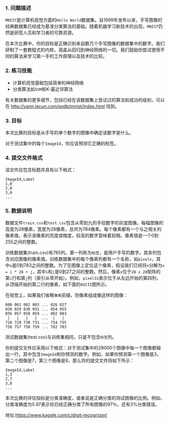 ### 1. 问题描述

`MNIST`是计算机视觉方面的`Hello World`数据集。自1999年发布以来，手写图像的经典数据集已经成为基准分类算法的基础。随着机器学习新技术的出现，`MNIST`仍然是研究人员和学习者的可靠资源。

在本次比赛中，你的目标是正确识别来自数万个手写图像的数据集中的数字。我们研制了一套教程式的内核，涵盖从回归到神经网络的一切。我们鼓励你尝试使用不同的算法来学习第一手的工作原理以及技术的比较。

### 2. 练习技能

- 计算机视觉基础包括简单的神经网络
- 分类算法如`SVM`和K-最近邻算法

有关数据集的更多细节，包括已经在该数据集上尝试过的算法和成功的级别，可以在 http://yann.lecun.com/exdb/mnist/index.html 找到。

### 3. 目标

本次比赛的目标是从手写的单个数字的图像中确定该数字是什么。

对于测试集中的每个`ImageId`，你应该预测它正确的标签。

### 4. 提交文件格式

该文件应包含标题并具有以下格式：
```
ImageId,Label
1,0
2,0
3,0
...
```

### 5. 数据说明

数据文件`train.csv`和`test.csv`包含从零到九的手绘数字的灰度图像。每幅图像的高度为28像素，宽度为28像素，总共为784像素。每个像素都有一个与之相关的像素值，表示该像素的亮度或暗度，较高的数字意味着较暗。像素值是一个0到255之间的整数。

训练数据集(train.csv)有785列。第一列称为`标签`，是用户手写的数字。其余列包含对应图像的像素值。训练数据集中的每个像素列都有一个名称，如`pixelx`，其中`x`是0到783之间的整数。为了在图像上定位这个像素，假设我们已经将`x`分解为`x = i * 28 + j`，其中`i`和`j`是0到27之间的整数。然后，像素`x`位于`28 x 28`矩阵的第`i`行和第`j`列（索引从零开始）。例如，`pixel31`表示位于从左边开始的第四列，从顶端开始的第二行的像素，如下面的`ASCII`图所示。

在视觉上，如果我们省略`像素`前缀，则像素组成像这样的图像：
```
000 001 002 003 ... 026 027
028 029 030 031 ... 054 055
056 057 058 059 ... 082 083
 |   |   |   |  ...  |   |
728 729 730 731 ... 754 755
756 757 758 759 ... 782 783
```
测试数据集(test.csv)与训练集相同，只是不包含`标签`列。

你的提交文件应采用以下格式：对于测试集中的28000个图像中每一个图像都输出一行，其中包含`ImageId`和你预测的数字。例如，如果你预测第一个图像是3，第二个图像是7，第三个图像是8，那么你的提交文件将如下所示：
```
ImageId,Label
1,3
2,7
3,8
...
```
本次比赛的评估指标是分类准确度，或者说是正确分类的测试图像的比例。例如，分类准确度为0.97表示你已经正确分类了所有图像的97％，还有3%分类错误。























地址:https://www.kaggle.com/c/digit-recognizer/
